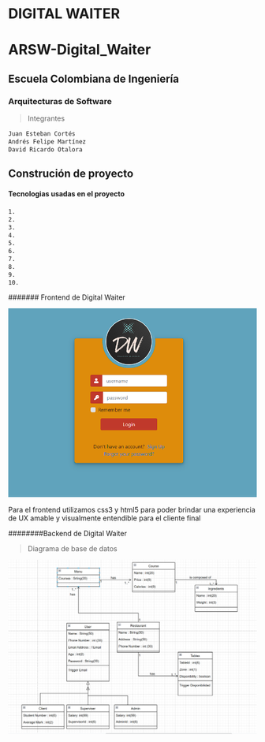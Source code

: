 # DIGITAL WAITER

# ARSW-Digital_Waiter

## Escuela Colombiana de Ingeniería

### Arquitecturas de Software


>Integrantes

```
Juan Esteban Cortés
Andrés Felipe Martínez
David Ricardo Otalora 

```

## Construción de proyecto 



#### Tecnologias usadas en el proyecto
	1.
	2.
	3.
	4.
	5.
	6.
	7.
	8.
	9.
	10.



####### Frontend de Digital Waiter

![](image/Front.png)

Para el frontend utilizamos css3 y html5 para poder brindar una experiencia de UX
amable y visualmente entendible para el cliente final



########Backend de Digital Waiter

>Diagrama de base de datos

![](image/Basededatos.png)
